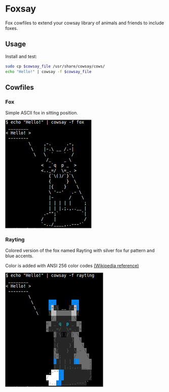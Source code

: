 Foxsay
==============================

Fox cowfiles to extend your cowsay library of animals and friends to include foxes.

## Usage

Install and test:
```bash
sudo cp $cowsay_file /usr/share/cowsay/cows/
echo "Hello!" | cowsay -f $cowsay_file
```

## Cowfiles

### Fox

Simple ASCII fox in sitting position.

![fox_example.png](fox_example.png)

### Rayting

Colored version of the fox named Rayting with silver fox fur pattern and blue accents.

Color is added with ANSI 256 color codes [(Wikipedia reference)](https://en.wikipedia.org/wiki/ANSI_escape_code#Colors) 

![rayting_example.png](rayting_example.png)
